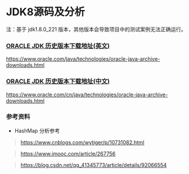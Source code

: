 JDK8源码及分析
====================
注：基于 jdk1.8.0_221 版本，其他版本会导致项目中的测试案例无法正确运行。

### [ORACLE JDK 历史版本下载地址(英文)](https://www.oracle.com/java/technologies/oracle-java-archive-downloads.html)
https://www.oracle.com/java/technologies/oracle-java-archive-downloads.html

### [ORACLE JDK 历史版本下载地址(中文)](https://www.oracle.com/cn/java/technologies/oracle-java-archive-downloads.html)
https://www.oracle.com/cn/java/technologies/oracle-java-archive-downloads.html

### 参考资料
- HashMap 分析参考 
> https://www.cnblogs.com/wytiger/p/10731082.html

> https://www.imooc.com/article/267756

> https://blog.csdn.net/qq_41345773/article/details/92066554




